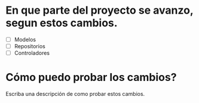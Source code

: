 # En que parte del proyecto se avanzo, segun estos cambios.
 - [ ] Modelos
 - [ ] Repositorios
 - [ ] Controladores
 
# Cómo puedo probar los cambios?
  Escriba una descripción de como probar estos cambios.
